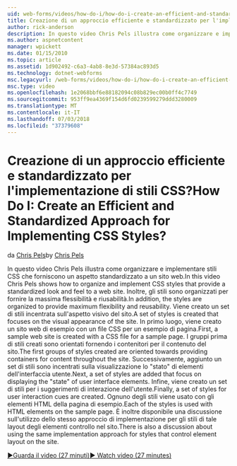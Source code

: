 ```yaml
---
uid: web-forms/videos/how-do-i/how-do-i-create-an-efficient-and-standardized-approach-for-implementing-css-styles
title: Creazione di un approccio efficiente e standardizzato per l'implementazione di stili CSS? | Microsoft Docs
author: rick-anderson
description: In questo video Chris Pels illustra come organizzare e implementare stili CSS che forniscono un aspetto standardizzato a un sito web. Inoltre, gli stili sono...
ms.author: aspnetcontent
manager: wpickett
ms.date: 01/15/2010
ms.topic: article
ms.assetid: 1d902492-c6a3-4ab8-8e3d-57384ac893d5
ms.technology: dotnet-webforms
msc.legacyurl: /web-forms/videos/how-do-i/how-do-i-create-an-efficient-and-standardized-approach-for-implementing-css-styles
msc.type: video
ms.openlocfilehash: 1e2068bbf6e88182094c08b829ec00b0ff4c7749
ms.sourcegitcommit: 953ff9ea4369f154d6fd0239599279ddd3280009
ms.translationtype: MT
ms.contentlocale: it-IT
ms.lasthandoff: 07/03/2018
ms.locfileid: "37379608"
---
```

<a name="how-do-i-create-an-efficient-and-standardized-approach-for-implementing-css-styles"></a><span data-ttu-id="6498b-105">Creazione di un approccio efficiente e standardizzato per l'implementazione di stili CSS?</span><span class="sxs-lookup"><span data-stu-id="6498b-105">How Do I: Create an Efficient and Standardized Approach for Implementing CSS Styles?</span></span>
====================
<span data-ttu-id="6498b-106">da [Chris Pels](https://twitter.com/chrispels)</span><span class="sxs-lookup"><span data-stu-id="6498b-106">by [Chris Pels](https://twitter.com/chrispels)</span></span>

<span data-ttu-id="6498b-107">In questo video Chris Pels illustra come organizzare e implementare stili CSS che forniscono un aspetto standardizzato a un sito web.</span><span class="sxs-lookup"><span data-stu-id="6498b-107">In this video Chris Pels shows how to organize and implement CSS styles that provide a standardized look and feel to a web site.</span></span> <span data-ttu-id="6498b-108">Inoltre, gli stili sono organizzati per fornire la massima flessibilità e riusabilità.</span><span class="sxs-lookup"><span data-stu-id="6498b-108">In addition, the styles are organized to provide maximum flexibility and reusability.</span></span> <span data-ttu-id="6498b-109">Viene creato un set di stili incentrata sull'aspetto visivo del sito.</span><span class="sxs-lookup"><span data-stu-id="6498b-109">A set of styles is created that focuses on the visual appearance of the site.</span></span> <span data-ttu-id="6498b-110">In primo luogo, viene creato un sito web di esempio con un file CSS per un esempio di pagina.</span><span class="sxs-lookup"><span data-stu-id="6498b-110">First, a sample web site is created with a CSS file for a sample page.</span></span> <span data-ttu-id="6498b-111">I gruppi prima di stili creati sono orientati fornendo i contenitori per il contenuto del sito.</span><span class="sxs-lookup"><span data-stu-id="6498b-111">The first groups of styles created are oriented towards providing containers for content throughout the site.</span></span> <span data-ttu-id="6498b-112">Successivamente, aggiunto un set di stili sono incentrati sulla visualizzazione lo "stato" di elementi dell'interfaccia utente.</span><span class="sxs-lookup"><span data-stu-id="6498b-112">Next, a set of styles are added that focus on displaying the "state" of user interface elements.</span></span> <span data-ttu-id="6498b-113">Infine, viene creato un set di stili per i suggerimenti di interazione dell'utente.</span><span class="sxs-lookup"><span data-stu-id="6498b-113">Finally, a set of styles for user interaction cues are created.</span></span> <span data-ttu-id="6498b-114">Ognuno degli stili viene usato con gli elementi HTML della pagina di esempio.</span><span class="sxs-lookup"><span data-stu-id="6498b-114">Each of the styles is used with HTML elements on the sample page.</span></span> <span data-ttu-id="6498b-115">È inoltre disponibile una discussione sull'utilizzo dello stesso approccio di implementazione per gli stili di tale layout degli elementi controllo nel sito.</span><span class="sxs-lookup"><span data-stu-id="6498b-115">There is also a discussion about using the same implementation approach for styles that control element layout on the site.</span></span>

[<span data-ttu-id="6498b-116">&#9654;Guarda il video (27 minuti)</span><span class="sxs-lookup"><span data-stu-id="6498b-116">&#9654; Watch video (27 minutes)</span></span>](https://channel9.msdn.com/Blogs/ASP-NET-Site-Videos/how-do-i-create-an-efficient-and-standardized-approach-for-implementing-css-styles)
